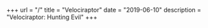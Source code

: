 +++
url = "/"
title = "Velociraptor"
date = "2019-06-10"
description = "Velociraptor: Hunting Evil"
+++
